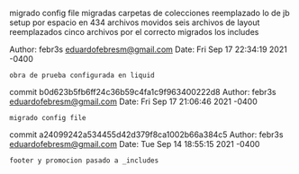 migrado config file
migradas carpetas de colecciones
reemplazado lo de jb setup por espacio en 434 archivos
movidos seis archivos de layout
reemplazados cinco archivos por el correcto
migrados los includes

Author: febr3s <eduardofebresm@gmail.com>
Date:   Fri Sep 17 22:34:19 2021 -0400

    obra de prueba configurada en liquid

commit b0d623b5fb6ff24c36b59c4fa1c9f963400222d8
Author: febr3s <eduardofebresm@gmail.com>
Date:   Fri Sep 17 21:06:46 2021 -0400

    migrado config file

commit a24099242a534455d42d379f8ca1002b66a384c5
Author: febr3s <eduardofebresm@gmail.com>
Date:   Tue Sep 14 18:55:15 2021 -0400

    footer y promocion pasado a _includes
